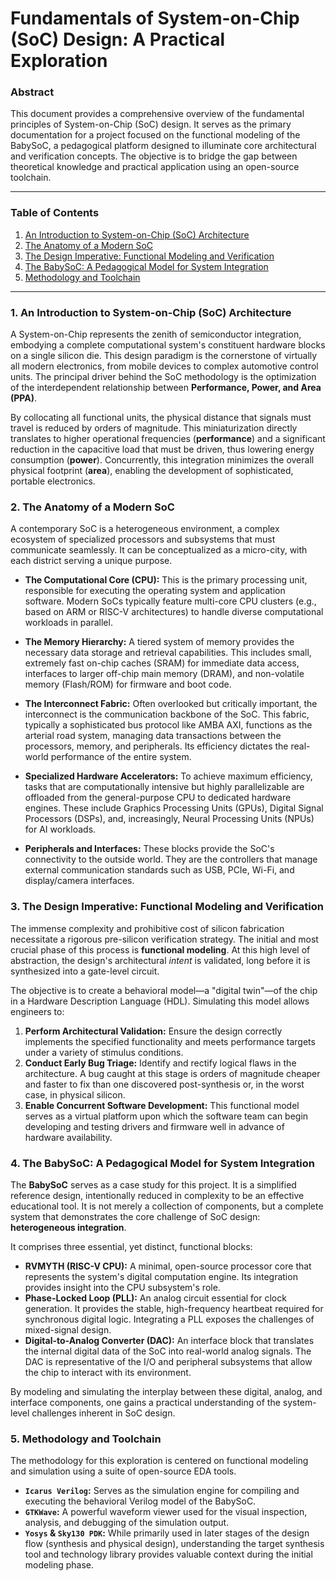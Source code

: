 # Fundamentals of System-on-Chip (SoC) Design: A Practical Exploration

### Abstract

This document provides a comprehensive overview of the fundamental principles of System-on-Chip (SoC) design. It serves as the primary documentation for a project focused on the functional modeling of the BabySoC, a pedagogical platform designed to illuminate core architectural and verification concepts. The objective is to bridge the gap between theoretical knowledge and practical application using an open-source toolchain.

-----

### Table of Contents

1.  [An Introduction to System-on-Chip (SoC) Architecture](https://www.google.com/search?q=%231-an-introduction-to-system-on-chip-soc-architecture)
2.  [The Anatomy of a Modern SoC](https://www.google.com/search?q=%232-the-anatomy-of-a-modern-soc)
3.  [The Design Imperative: Functional Modeling and Verification](https://www.google.com/search?q=%233-the-design-imperative-functional-modeling-and-verification)
4.  [The BabySoC: A Pedagogical Model for System Integration](https://www.google.com/search?q=%234-the-babysoc-a-pedagogical-model-for-system-integration)
5.  [Methodology and Toolchain](https://www.google.com/search?q=%235-methodology-and-toolchain)

-----

### 1\. An Introduction to System-on-Chip (SoC) Architecture

A System-on-Chip represents the zenith of semiconductor integration, embodying a complete computational system's constituent hardware blocks on a single silicon die. This design paradigm is the cornerstone of virtually all modern electronics, from mobile devices to complex automotive control units. The principal driver behind the SoC methodology is the optimization of the interdependent relationship between **Performance, Power, and Area (PPA)**.

By collocating all functional units, the physical distance that signals must travel is reduced by orders of magnitude. This miniaturization directly translates to higher operational frequencies (**performance**) and a significant reduction in the capacitive load that must be driven, thus lowering energy consumption (**power**). Concurrently, this integration minimizes the overall physical footprint (**area**), enabling the development of sophisticated, portable electronics.

### 2\. The Anatomy of a Modern SoC

A contemporary SoC is a heterogeneous environment, a complex ecosystem of specialized processors and subsystems that must communicate seamlessly. It can be conceptualized as a micro-city, with each district serving a unique purpose.

  * **The Computational Core (CPU):** This is the primary processing unit, responsible for executing the operating system and application software. Modern SoCs typically feature multi-core CPU clusters (e.g., based on ARM or RISC-V architectures) to handle diverse computational workloads in parallel.

  * **The Memory Hierarchy:** A tiered system of memory provides the necessary data storage and retrieval capabilities. This includes small, extremely fast on-chip caches (SRAM) for immediate data access, interfaces to larger off-chip main memory (DRAM), and non-volatile memory (Flash/ROM) for firmware and boot code.

  * **The Interconnect Fabric:** Often overlooked but critically important, the interconnect is the communication backbone of the SoC. This fabric, typically a sophisticated bus protocol like AMBA AXI, functions as the arterial road system, managing data transactions between the processors, memory, and peripherals. Its efficiency dictates the real-world performance of the entire system.

  * **Specialized Hardware Accelerators:** To achieve maximum efficiency, tasks that are computationally intensive but highly parallelizable are offloaded from the general-purpose CPU to dedicated hardware engines. These include Graphics Processing Units (GPUs), Digital Signal Processors (DSPs), and, increasingly, Neural Processing Units (NPUs) for AI workloads.

  * **Peripherals and Interfaces:** These blocks provide the SoC's connectivity to the outside world. They are the controllers that manage external communication standards such as USB, PCIe, Wi-Fi, and display/camera interfaces.

### 3\. The Design Imperative: Functional Modeling and Verification

The immense complexity and prohibitive cost of silicon fabrication necessitate a rigorous pre-silicon verification strategy. The initial and most crucial phase of this process is **functional modeling**. At this high level of abstraction, the design's architectural *intent* is validated, long before it is synthesized into a gate-level circuit.

The objective is to create a behavioral model—a "digital twin"—of the chip in a Hardware Description Language (HDL). Simulating this model allows engineers to:

1.  **Perform Architectural Validation:** Ensure the design correctly implements the specified functionality and meets performance targets under a variety of stimulus conditions.
2.  **Conduct Early Bug Triage:** Identify and rectify logical flaws in the architecture. A bug caught at this stage is orders of magnitude cheaper and faster to fix than one discovered post-synthesis or, in the worst case, in physical silicon.
3.  **Enable Concurrent Software Development:** This functional model serves as a virtual platform upon which the software team can begin developing and testing drivers and firmware well in advance of hardware availability.

### 4\. The BabySoC: A Pedagogical Model for System Integration

The **BabySoC** serves as a case study for this project. It is a simplified reference design, intentionally reduced in complexity to be an effective educational tool. It is not merely a collection of components, but a complete system that demonstrates the core challenge of SoC design: **heterogeneous integration**.

It comprises three essential, yet distinct, functional blocks:

  * **RVMYTH (RISC-V CPU):** A minimal, open-source processor core that represents the system's digital computation engine. Its integration provides insight into the CPU subsystem's role.
  * **Phase-Locked Loop (PLL):** An analog circuit essential for clock generation. It provides the stable, high-frequency heartbeat required for synchronous digital logic. Integrating a PLL exposes the challenges of mixed-signal design.
  * **Digital-to-Analog Converter (DAC):** An interface block that translates the internal digital data of the SoC into real-world analog signals. The DAC is representative of the I/O and peripheral subsystems that allow the chip to interact with its environment.

By modeling and simulating the interplay between these digital, analog, and interface components, one gains a practical understanding of the system-level challenges inherent in SoC design.

### 5\. Methodology and Toolchain

The methodology for this exploration is centered on functional modeling and simulation using a suite of open-source EDA tools.

  * **`Icarus Verilog`:** Serves as the simulation engine for compiling and executing the behavioral Verilog model of the BabySoC.
  * **`GTKWave`:** A powerful waveform viewer used for the visual inspection, analysis, and debugging of the simulation output.
  * **`Yosys` & `Sky130 PDK`:** While primarily used in later stages of the design flow (synthesis and physical design), understanding the target synthesis tool and technology library provides valuable context during the initial modeling phase.